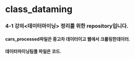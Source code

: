# class_dataming

### 4-1 강의<데이터마이닝> 정리를 위한 repository입니다.
#### cars_processed파일은 중고차 데이터이고 웹에서 크롤링한데이터.
#### 데이터마이닝팀플 파일은 코드. 
